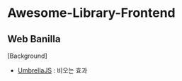 # Awesome-Library-Frontend

## Web Banilla
[Background]
- [UmbrellaJS](https://umbrellajs.com) : 비오는 효과
